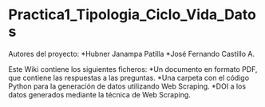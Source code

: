 # Practica1_Tipologia_Ciclo_Vida_Datos
Autores del proyecto:
*Hubner Janampa Patilla
*José Fernando Castillo A.

Este Wiki contiene los siguientes ficheros:
*Un documento en formato PDF, que contiene las respuestas a las preguntas.
*Una carpeta con el código Python para la generación de datos utilizando Web Scraping.
*DOI a los datos generados mediante la técnica de Web Scraping.
